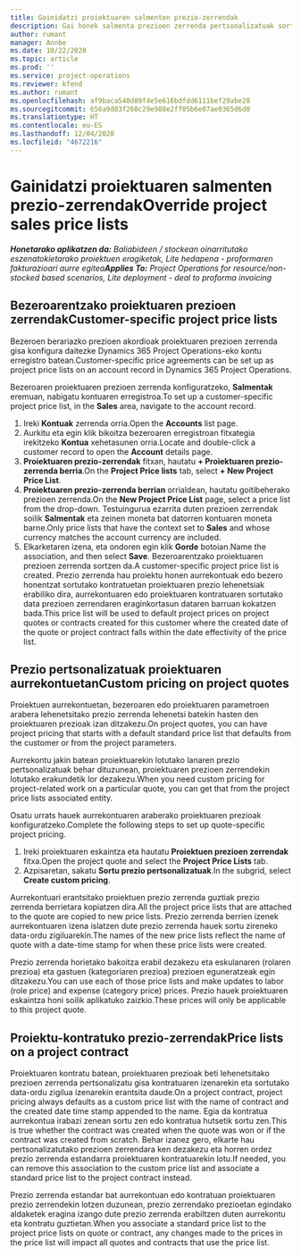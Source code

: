 ```yaml
---
title: Gainidatzi proiektuaren salmenten prezio-zerrendak
description: Gai honek salmenta prezioen zerrenda pertsonalizatuak sortzeari buruzko informazioa eskaintzen du.
author: rumant
manager: Annbe
ms.date: 10/22/2020
ms.topic: article
ms.prod: ''
ms.service: project-operations
ms.reviewer: kfend
ms.author: rumant
ms.openlocfilehash: af9baca540d89f4e5e616bdfdd6111bef29abe28
ms.sourcegitcommit: 656a9d03f260c29e988e2ff05b6e07ae0365d6d0
ms.translationtype: HT
ms.contentlocale: eu-ES
ms.lasthandoff: 12/04/2020
ms.locfileid: "4672216"
---
```

# <a name="override-project-sales-price-lists"></a><span data-ttu-id="34bff-103">Gainidatzi proiektuaren salmenten prezio-zerrendak</span><span class="sxs-lookup"><span data-stu-id="34bff-103">Override project sales price lists</span></span>

<span data-ttu-id="34bff-104">_**Honetarako aplikatzen da:** Baliabideen / stockean oinarritutako eszenatokietarako proiektuen eragiketak, Lite hedapena - proformaren fakturazioari aurre egitea_</span><span class="sxs-lookup"><span data-stu-id="34bff-104">_**Applies To:** Project Operations for resource/non-stocked based scenarios, Lite deployment - deal to proforma invoicing_</span></span>

## <a name="customer-specific-project-price-lists"></a><span data-ttu-id="34bff-105">Bezeroarentzako proiektuaren prezioen zerrendak</span><span class="sxs-lookup"><span data-stu-id="34bff-105">Customer-specific project price lists</span></span>

<span data-ttu-id="34bff-106">Bezeroen berariazko prezioen akordioak proiektuaren prezioen zerrenda gisa konfigura daitezke Dynamics 365 Project Operations-eko kontu erregistro batean.</span><span class="sxs-lookup"><span data-stu-id="34bff-106">Customer-specific price agreements can be set up as project price lists on an account record in Dynamics 365 Project Operations.</span></span>

<span data-ttu-id="34bff-107">Bezeroaren proiektuaren prezioen zerrenda konfiguratzeko, **Salmentak** eremuan, nabigatu kontuaren erregistroa.</span><span class="sxs-lookup"><span data-stu-id="34bff-107">To set up a customer-specific project price list, in the **Sales** area, navigate to the account record.</span></span>

1. <span data-ttu-id="34bff-108">Ireki **Kontuak** zerrenda orria.</span><span class="sxs-lookup"><span data-stu-id="34bff-108">Open the **Accounts** list page.</span></span>
2. <span data-ttu-id="34bff-109">Aurkitu eta egin klik bikoitza bezeroaren erregistroan fitxategia irekitzeko **Kontua** xehetasunen orria.</span><span class="sxs-lookup"><span data-stu-id="34bff-109">Locate and double-click a customer record to open the **Account** details page.</span></span>
3. <span data-ttu-id="34bff-110">**Proiektuaren prezio-zerrendak** fitxan, hautatu **+ Proiektuaren prezio-zerrenda berria**.</span><span class="sxs-lookup"><span data-stu-id="34bff-110">On the **Project Price lists** tab, select **+ New Project Price List**.</span></span>
4. <span data-ttu-id="34bff-111">**Proiektuaren prezio-zerrenda berrian** orrialdean, hautatu goitibeherako prezioen zerrenda.</span><span class="sxs-lookup"><span data-stu-id="34bff-111">On the **New Project Price List** page, select a price list from the drop-down.</span></span> <span data-ttu-id="34bff-112">Testuingurua ezarrita duten prezioen zerrendak soilik **Salmentak** eta zeinen moneta bat datorren kontuaren moneta barne.</span><span class="sxs-lookup"><span data-stu-id="34bff-112">Only price lists that have the context set to **Sales** and whose currency matches the account currency are included.</span></span>
5. <span data-ttu-id="34bff-113">Elkarketaren izena, eta ondoren egin klik **Gorde** botoian.</span><span class="sxs-lookup"><span data-stu-id="34bff-113">Name the association, and then select **Save**.</span></span> <span data-ttu-id="34bff-114">Bezeroarentzako proiektuaren prezioen zerrenda sortzen da.</span><span class="sxs-lookup"><span data-stu-id="34bff-114">A customer-specific project price list is created.</span></span> <span data-ttu-id="34bff-115">Prezio zerrenda hau proiektu honen aurrekontuak edo bezero honentzat sortutako kontratuetan proiektuaren prezio lehenetsiak erabiliko dira, aurrekontuaren edo proiektuaren kontratuaren sortutako data prezioen zerrendaren eraginkortasun dataren barruan kokatzen bada.</span><span class="sxs-lookup"><span data-stu-id="34bff-115">This price list will be used to default project prices on project quotes or contracts created for this customer where the created date of the quote or project contract falls within the date effectivity of the price list.</span></span>

## <a name="custom-pricing-on-project-quotes"></a><span data-ttu-id="34bff-116">Prezio pertsonalizatuak proiektuaren aurrekontuetan</span><span class="sxs-lookup"><span data-stu-id="34bff-116">Custom pricing on project quotes</span></span>

<span data-ttu-id="34bff-117">Proiektuen aurrekontuetan, bezeroaren edo proiektuaren parametroen arabera lehenetsitako prezio zerrenda lehenetsi batekin hasten den proiektuaren prezioak izan ditzakezu.</span><span class="sxs-lookup"><span data-stu-id="34bff-117">On project quotes, you can have project pricing that starts with a default standard price list that defaults from the customer or from the project parameters.</span></span>

<span data-ttu-id="34bff-118">Aurrekontu jakin batean proiektuarekin lotutako lanaren prezio pertsonalizatuak behar dituzunean, proiektuaren prezioen zerrendekin lotutako erakundetik lor dezakezu.</span><span class="sxs-lookup"><span data-stu-id="34bff-118">When you need custom pricing for project-related work on a particular quote, you can get that from the project price lists associated entity.</span></span>

<span data-ttu-id="34bff-119">Osatu urrats hauek aurrekontuaren araberako proiektuaren prezioak konfiguratzeko.</span><span class="sxs-lookup"><span data-stu-id="34bff-119">Complete the following steps to set up quote-specific project pricing.</span></span>

1. <span data-ttu-id="34bff-120">Ireki proiektuaren eskaintza eta hautatu **Proiektuen prezioen zerrendak** fitxa.</span><span class="sxs-lookup"><span data-stu-id="34bff-120">Open the project quote and select the **Project Price Lists** tab.</span></span>
2. <span data-ttu-id="34bff-121">Azpisaretan, sakatu **Sortu prezio pertsonalizatuak**.</span><span class="sxs-lookup"><span data-stu-id="34bff-121">In the subgrid, select **Create custom pricing**.</span></span>

<span data-ttu-id="34bff-122">Aurrekontuari erantsitako proiektuen prezio zerrenda guztiak prezio zerrenda berrietara kopiatzen dira.</span><span class="sxs-lookup"><span data-stu-id="34bff-122">All the project price lists that are attached to the quote are copied to new price lists.</span></span> <span data-ttu-id="34bff-123">Prezio zerrenda berrien izenek aurrekontuaren izena islatzen dute prezio zerrenda hauek sortu zireneko data-ordu zigiluarekin.</span><span class="sxs-lookup"><span data-stu-id="34bff-123">The names of the new price lists reflect the name of quote with a date-time stamp for when these price lists were created.</span></span>

<span data-ttu-id="34bff-124">Prezio zerrenda horietako bakoitza erabil dezakezu eta eskulanaren (rolaren prezioa) eta gastuen (kategoriaren prezioa) prezioen eguneratzeak egin ditzakezu.</span><span class="sxs-lookup"><span data-stu-id="34bff-124">You can use each of those price lists and make updates to labor (role price) and expense (category price) prices.</span></span> <span data-ttu-id="34bff-125">Prezio hauek proiektuaren eskaintza honi soilik aplikatuko zaizkio.</span><span class="sxs-lookup"><span data-stu-id="34bff-125">These prices will only be applicable to this project quote.</span></span>

## <a name="price-lists-on-a-project-contract"></a><span data-ttu-id="34bff-126">Proiektu-kontratuko prezio-zerrendak</span><span class="sxs-lookup"><span data-stu-id="34bff-126">Price lists on a project contract</span></span>

<span data-ttu-id="34bff-127">Proiektuaren kontratu batean, proiektuaren prezioak beti lehenetsitako prezioen zerrenda pertsonalizatu gisa kontratuaren izenarekin eta sortutako data-ordu zigilua izenarekin erantsita daude.</span><span class="sxs-lookup"><span data-stu-id="34bff-127">On a project contract, project pricing always defaults as a custom price list with the name of contract and the created date time stamp appended to the name.</span></span> <span data-ttu-id="34bff-128">Egia da kontratua aurrekontua irabazi zenean sortu zen edo kontratua hutsetik sortu zen.</span><span class="sxs-lookup"><span data-stu-id="34bff-128">This is true whether the contract was created when the quote was won or if the contract was created from scratch.</span></span> <span data-ttu-id="34bff-129">Behar izanez gero, elkarte hau pertsonalizatutako prezioen zerrendara ken dezakezu eta horren ordez prezio zerrenda estandarra proiektuaren kontratuarekin lotu.</span><span class="sxs-lookup"><span data-stu-id="34bff-129">If needed, you can remove this association to the custom price list and associate a standard price list to the project contract instead.</span></span>

<span data-ttu-id="34bff-130">Prezio zerrenda estandar bat aurrekontuan edo kontratuan proiektuaren prezio zerrendekin lotzen duzunean, prezio zerrendako prezioetan egindako aldaketek eragina izango dute prezio zerrenda erabiltzen duten aurrekontu eta kontratu guztietan.</span><span class="sxs-lookup"><span data-stu-id="34bff-130">When you associate a standard price list to the project price lists on quote or contract, any changes made to the prices in the price list will impact all quotes and contracts that use the price list.</span></span>

